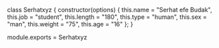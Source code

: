 class Serhatxyz {
    constructor(options) {
        this.name = "Serhat efe Budak",
        this.job = "student",
        this.length = "180",
        this.type = "human",
        this.sex = "man",
        this.weight = "75",
        this.age = "16"
    };
}

module.exports = Serhatxyz
